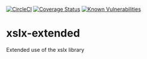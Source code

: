 [![CircleCI](https://circleci.com/gh/HugoCapocci/xslx-extended.svg?style=svg)](https://circleci.com/gh/HugoCapocci/xslx-extended)
[![Coverage Status](https://coveralls.io/repos/github/HugoCapocci/xslx-extended/badge.svg?branch=feature%2Fadd-coverage)](https://coveralls.io/github/HugoCapocci/xslx-extended?branch=feature%2Fadd-coverage) 
[![Known Vulnerabilities](https://snyk.io/test/github/hugocapocci/xslx-extended/badge.svg)](https://snyk.io/test/github/hugocapocci/xslx-extended)

# xslx-extended
Extended use of the xslx library
